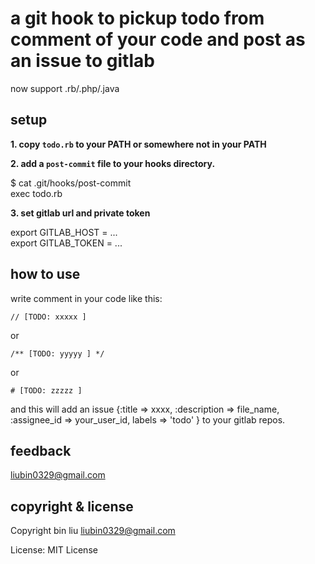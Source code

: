 # a git hook to pickup todo from comment of your code and post as an issue to gitlab

now support .rb/.php/.java

## setup

**1. copy `todo.rb` to your PATH or somewhere not in your PATH**

**2. add a `post-commit` file to your hooks directory.**

  $ cat .git/hooks/post-commit  
  exec todo.rb

**3. set gitlab url and private token**

  export GITLAB_HOST = ...  
  export GITLAB_TOKEN = ...

## how to use

write comment in your code like this:


```
// [TODO: xxxxx ]
```

or

```
/** [TODO: yyyyy ] */
```
or

```
# [TODO: zzzzz ]
```

and this will add an issue {:title => xxxx, :description => file_name, :assignee_id => your_user_id, labels => 'todo' } to your gitlab repos.


## feedback

  liubin0329@gmail.com

## copyright & license

Copyright bin liu liubin0329@gmail.com

License: MIT License
